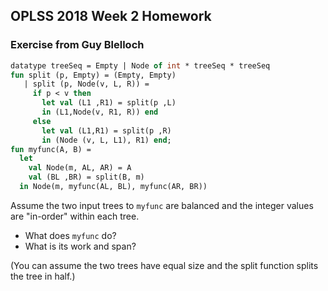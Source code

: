 ## OPLSS 2018 Week 2 Homework

### Exercise from Guy Blelloch

```ml
datatype treeSeq = Empty | Node of int * treeSeq * treeSeq 
fun split (p, Empty) = (Empty, Empty)
   | split (p, Node(v, L, R)) =
     if p < v then
       let val (L1 ,R1) = split(p ,L)
       in (L1,Node(v, R1, R)) end
     else
       let val (L1,R1) = split(p ,R)
       in (Node (v, L, L1), R1) end;
fun myfunc(A, B) =
  let
    val Node(m, AL, AR) = A
    val (BL ,BR) = split(B, m)
  in Node(m, myfunc(AL, BL), myfunc(AR, BR))
```

Assume the two input trees to `myfunc` are balanced and the integer values are 
"in-order" within each tree.

- What does `myfunc` do?
- What is its work and span?  

(You can assume the two trees have equal size and the split function splits 
the tree in half.)
